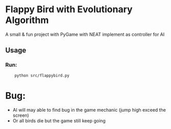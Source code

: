 # Flappy Bird with Evolutionary Algorithm 
A small &amp; fun project with PyGame with NEAT implement as controller for AI 

## Usage 
### Run: 
```
    python src/flappybird.py 
```

# Bug: 
* AI will may able to find bug in the game mechanic (jump high exceed the screen) 
* Or all birds die but the game still keep going  